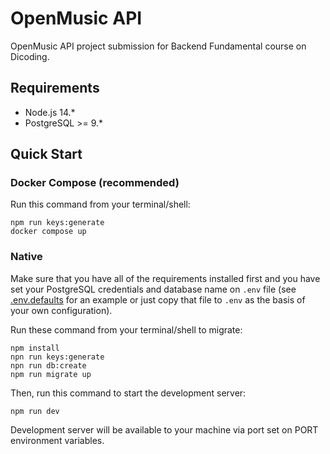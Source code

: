 # OpenMusic API

OpenMusic API project submission for Backend Fundamental course on Dicoding.

## Requirements

- Node.js 14.*
- PostgreSQL >= 9.*

## Quick Start

### Docker Compose (recommended)

Run this command from your terminal/shell:

```shell
npm run keys:generate
docker compose up
```

### Native

Make sure that you have all of the requirements installed first and you have set your PostgreSQL credentials and database name on `.env` file (see [.env.defaults](.env.defaults) for an example or just copy that file to `.env` as the basis of your own configuration).

Run these command from your terminal/shell to migrate:

```shell
npm install
npn run keys:generate
npn run db:create
npm run migrate up
```

Then, run this command to start the development server:

```shell
npm run dev
```

Development server will be available to your machine via port set on PORT environment variables.
